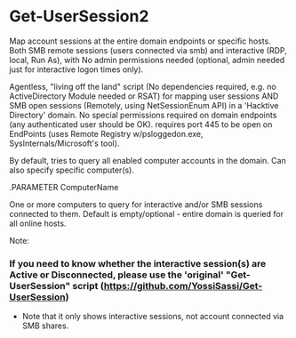 # Get-UserSession2
Map account sessions at the entire domain endpoints or specific hosts. Both SMB remote sessions (users connected via smb) and interactive (RDP, local, Run As), with No admin permissions needed (optional, admin needed just for interactive logon times only).

Agentless, "living off the land" script (No dependencies required, e.g. no ActiveDirectory Module needed or RSAT) for mapping user sessions AND SMB open sessions (Remotely, using NetSessionEnum API) in a 'Hacktive Directory' domain.
No special permissions required on domain endpoints (any authenticated user should be OK). requires port 445 to be open on EndPoints (uses Remote Registry w/psloggedon.exe, SysInternals/Microsoft's tool).

By default, tries to query all enabled computer accounts in the domain. Can also specify specific computer(s).

.PARAMETER ComputerName

One or more computers to query for interactive and/or SMB sessions connected to them. 
Default is empty/optional - entire domain is queried for all online hosts.


Note: 
### If you need to know whether the interactive session(s) are Active or Disconnected, please use the 'original' "Get-UserSession" script (https://github.com/YossiSassi/Get-UserSession) 
- Note that it only shows interactive sessions, not account connected via SMB shares.
